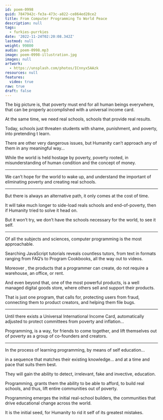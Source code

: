 ```yaml
---
id: poem-0998
guid: 7847942c-fe3a-473c-a822-ce864ed28ce2
title: From Computer Programming To World Peace
description: null
tags:
  - furkies-purrkies
date: '2022-11-24T02:20:08.342Z'
lastmod: null
weight: 99800
audio: poem-0998.mp3
image: poem-0998-illustration.jpg
images: null
artwork:
  - https://unsplash.com/photos/ICnnyx5AAzk
resources: null
features:
  video: true
raw: true
draft: false
---
```


The big picture is, that poverty must end for all human beings everywhere,
that can be properly accomplished with a universal income card.

At the same time, we need real schools,
schools that provide real results.

Today, schools just threaten students with shame, punishment, and poverty,
into pretending t learn.

There are other very dangerous issues,
but Humanity can’t approach any of them in any meaningful way…

While the world is held hostage by poverty,  poverty rooted,
in misunderstanding of human condition and the concept of money.

---

We can’t hope for the world to wake up,
and understand the important of eliminating poverty and creating real schools.

---

But there is always an alternative path,
it only comes at the cost of time.

It will take much longer to side-load reals schools and end-of-poverty,
then if Humanity tried to solve it head on.

But it won’t try,
we don’t have the schools necessary for the world, to see it self.

---

Of all the subjects and sciences,
computer programming is the most approachable.

Searching JavaScript tutorials reveals countless tutors,
from text in formats ranging from FAQ’s to Program Cookbooks, all the way out to videos.

Moreover , the products that a programmer can create,
do not require a warehouse, an office, or rent.

And even beyond that, one of the most powerful products,
is a well managed digital goods store, where others sell and support their products.

That is just one program, that calls for, protecting users from fraud,
connecting them to product creators, and helping them file bugs.

---

Until there exists a Universal International Income Card,
automatically adjusted to protect committees from poverty and inflation…

Programming, is a way, for friends to come together,
and lift themselves out of poverty as a group of co-founders and creators.

---

In the process of learning programming,
by means of self education...

in a sequence that matches their existing knowledge…
and at a time and pace that suits them best.

They will gain the ability to detect,
irrelevant, fake and invective, education.

Programming, grants them the ability to be able to afford,
to build real schools, and thus, lift entire communities out of poverty.

Programming emerges the initial real-school builders,
the communities that drive educational change across the world.

It is the initial seed,
for Humanity to rid it self of its greatest mistakes.
